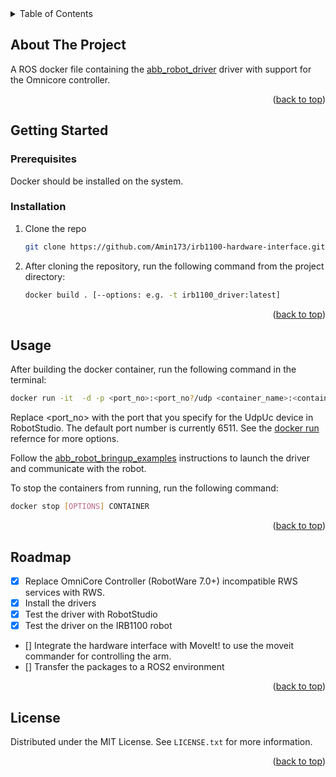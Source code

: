 <div id="top"></div>


<!-- TABLE OF CONTENTS -->
<details>
  <summary>Table of Contents</summary>
  <ol>
    <li>
      <a href="#about-the-project">About The Project</a>
      <ul>
        <li><a href="#built-with">Built With</a></li>
      </ul>
    </li>
    <li>
      <a href="#getting-started">Getting Started</a>
      <ul>
        <li><a href="#prerequisites">Prerequisites</a></li>
        <li><a href="#installation">Installation</a></li>
      </ul>
    </li>
    <li><a href="#usage">Usage</a></li>
    <li><a href="#roadmap">Roadmap</a></li>
    <li><a href="#license">License</a></li>
  </ol>
</details>


<!-- ABOUT THE PROJECT -->
## About The Project

A ROS docker file containing the [abb_robot_driver](https://github.com/Amin173/abb_robot_driver/tree/add_omnicore_support) driver with support for the Omnicore controller.

<p align="right">(<a href="#top">back to top</a>)</p>


<!-- GETTING STARTED -->
## Getting Started

### Prerequisites

Docker should be installed on the system.

### Installation

1. Clone the repo
    ```sh
    git clone https://github.com/Amin173/irb1100-hardware-interface.git -b rws2_with_egm
    ```
2. After cloning the repository, run the following command from the project directory:
    ```sh
    docker build . [--options: e.g. -t irb1100_driver:latest]
    ```

<p align="right">(<a href="#top">back to top</a>)</p>



<!-- USAGE EXAMPLES -->
## Usage

After building the docker container, run the following command in the terminal:
   ```sh
   docker run -it  -d -p <port_no>:<port_no?/udp <container_name>:<container_tag>
   ```
Replace <port_no> with the port that you specify for the UdpUc device in RobotStudio. The default port number is currently 6511.
See the [docker run](https://docs.docker.com/engine/reference/run/) refernce for more options. 

Follow the [abb_robot_bringup_examples](https://github.com/Amin173/abb_robot_driver/tree/add_omnicore_support/abb_robot_bringup_examples) instructions to launch the driver and communicate with the robot.
   
To stop the containers from running, run the following command:
   ```sh
   docker stop [OPTIONS] CONTAINER
   ```
<p align="right">(<a href="#top">back to top</a>)</p>


<!-- ROADMAP -->
## Roadmap
<div id="roadmap"></div>

- [x] Replace OmniCore Controller (RobotWare 7.0+) incompatible RWS services with RWS.
- [x] Install the drivers
- [x] Test the driver with RobotStudio
- [x] Test the driver on the IRB1100 robot
- [] Integrate the hardware interface with MoveIt! to use the moveit commander for controlling the arm.
- [] Transfer the packages to a ROS2 environment

<p align="right">(<a href="#top">back to top</a>)</p>


<!-- LICENSE -->
## License

Distributed under the MIT License. See `LICENSE.txt` for more information.

<p align="right">(<a href="#top">back to top</a>)</p>


